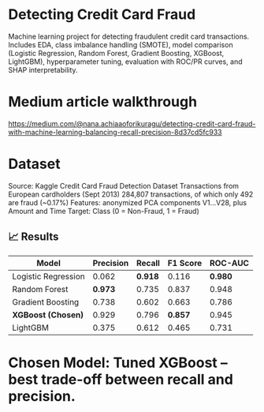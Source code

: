 # Detecting Credit Card Fraud 
Machine learning project for detecting fraudulent credit card transactions. Includes EDA, class imbalance handling (SMOTE), model comparison (Logistic Regression, Random Forest, Gradient Boosting, XGBoost, LightGBM), hyperparameter tuning, evaluation with ROC/PR curves, and SHAP interpretability.

# Medium article walkthrough 
https://medium.com/@nana.achiaaoforikuragu/detecting-credit-card-fraud-with-machine-learning-balancing-recall-precision-8d37cd5fc933

# Dataset
Source: Kaggle Credit Card Fraud Detection Dataset
Transactions from European cardholders (Sept 2013)
284,807 transactions, of which only 492 are fraud (~0.17%)
Features: anonymized PCA components V1…V28, plus Amount and Time
Target: Class (0 = Non-Fraud, 1 = Fraud)

## 📈 Results

| Model                | Precision | Recall | F1 Score | ROC-AUC |
|-----------------------|-----------|--------|----------|---------|
| Logistic Regression   | 0.062     | **0.918** | 0.116    | **0.980** |
| Random Forest         | **0.973** | 0.735  | 0.837    | 0.948   |
| Gradient Boosting     | 0.738     | 0.602  | 0.663    | 0.786   |
| **XGBoost (Chosen)**  | 0.929     | 0.796  | **0.857** | 0.945   |
| LightGBM              | 0.375     | 0.612  | 0.465    | 0.731   |


# Chosen Model: Tuned XGBoost – best trade-off between recall and precision.
